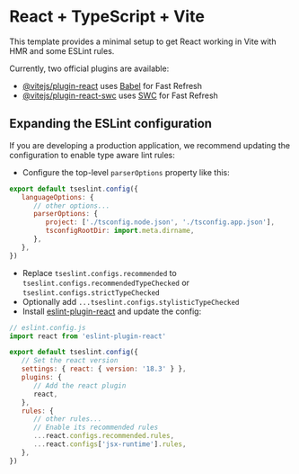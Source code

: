 # React + TypeScript + Vite

This template provides a minimal setup to get React working in Vite with HMR and some ESLint rules.

Currently, two official plugins are available:

-  [@vitejs/plugin-react](https://github.com/vitejs/vite-plugin-react/blob/main/packages/plugin-react/README.md) uses [Babel](https://babeljs.io/) for Fast Refresh
-  [@vitejs/plugin-react-swc](https://github.com/vitejs/vite-plugin-react-swc) uses [SWC](https://swc.rs/) for Fast Refresh

## Expanding the ESLint configuration

If you are developing a production application, we recommend updating the configuration to enable type aware lint rules:

-  Configure the top-level `parserOptions` property like this:

```js
export default tseslint.config({
   languageOptions: {
      // other options...
      parserOptions: {
         project: ['./tsconfig.node.json', './tsconfig.app.json'],
         tsconfigRootDir: import.meta.dirname,
      },
   },
})
```

-  Replace `tseslint.configs.recommended` to `tseslint.configs.recommendedTypeChecked` or `tseslint.configs.strictTypeChecked`
-  Optionally add `...tseslint.configs.stylisticTypeChecked`
-  Install [eslint-plugin-react](https://github.com/jsx-eslint/eslint-plugin-react) and update the config:

```js
// eslint.config.js
import react from 'eslint-plugin-react'

export default tseslint.config({
   // Set the react version
   settings: { react: { version: '18.3' } },
   plugins: {
      // Add the react plugin
      react,
   },
   rules: {
      // other rules...
      // Enable its recommended rules
      ...react.configs.recommended.rules,
      ...react.configs['jsx-runtime'].rules,
   },
})
```

